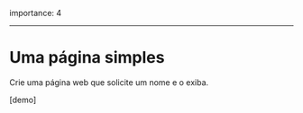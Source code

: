 importance: 4

---

# Uma página simples

Crie uma página web que solicite um nome e o exiba.

[demo]
